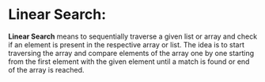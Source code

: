 # Linear Search:  
  
**Linear Search** means to sequentially traverse a given list or array and check if an element is present in the respective array or list. The idea is to start traversing the array and compare elements of the array one by one starting from the first element with the given element until a match is found or end of the array is reached.  
